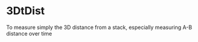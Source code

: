 # 3DtDist
To measure simply the 3D distance from a stack, especially measuring A-B distance over time

